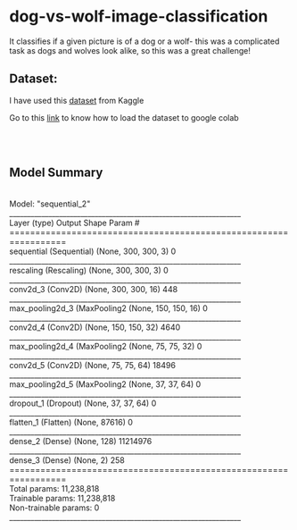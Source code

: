 # dog-vs-wolf-image-classification
It classifies if a given picture is of a dog or a wolf- this was a complicated task as dogs and wolves look alike, so this was a great challenge!

<h2>Dataset:</h2>

I have used this <a href="http://vision.stanford.edu/aditya86/ImageNetDogs/">dataset</a> from Kaggle

<p> Go to this <a href="https://medium.com/analytics-vidhya/how-to-fetch-kaggle-datasets-into-google-colab-ea682569851a">link</a> to know how to load the dataset to google colab</p>


<br>
<br>
<h2>Model Summary</h2>
<p><br>Model: "sequential_2"
  <br>
_________________________________________________________________<br>
Layer (type)                 Output Shape              Param #   <br>
=================================================================<br>
sequential (Sequential)      (None, 300, 300, 3)       0         <br>
_________________________________________________________________<br>
rescaling (Rescaling)        (None, 300, 300, 3)       0         <br>
_________________________________________________________________<br>
conv2d_3 (Conv2D)            (None, 300, 300, 16)      448       <br>
_________________________________________________________________<br>
max_pooling2d_3 (MaxPooling2 (None, 150, 150, 16)      0         <br>
_________________________________________________________________<br>
conv2d_4 (Conv2D)            (None, 150, 150, 32)      4640      <br>
_________________________________________________________________<br>
max_pooling2d_4 (MaxPooling2 (None, 75, 75, 32)        0         <br>
_________________________________________________________________<br>
conv2d_5 (Conv2D)            (None, 75, 75, 64)        18496     <br>
_________________________________________________________________<br>
max_pooling2d_5 (MaxPooling2 (None, 37, 37, 64)        0         <br>
_________________________________________________________________<br>
dropout_1 (Dropout)          (None, 37, 37, 64)        0         <br>
_________________________________________________________________<br>
flatten_1 (Flatten)          (None, 87616)             0         <br>
_________________________________________________________________<br>
dense_2 (Dense)              (None, 128)               11214976  <br>
_________________________________________________________________<br>
dense_3 (Dense)              (None, 2)                 258       <br>
=================================================================<br>
Total params: 11,238,818<br>
Trainable params: 11,238,818<br>
Non-trainable params: 0<br>
_________________________________________________________________</p>
